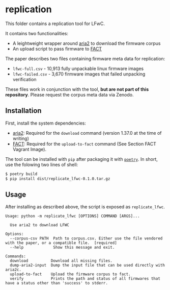 # replication

This folder contains a replication tool for LFwC.

It contains two functionalities:
 * A leightweight wrapper around [aria2][aria2] to download the firmware corpus
 * An upload script to pass firmware to [FACT][fact]

The paper describes two files containing firmware meta data for replication:

- `lfwc-full.csv` - 10,913 fully unpackable linux firmware images
- `lfwc-failed.csv` - 3,670 firmware images that failed unpacking verification

These files work in conjunction with the tool, **but are not part of this repository**. Please request the corpus meta data via Zenodo.

## Installation

First, install the system dependencies:

- [aria2][aria2]: Required for the `download` command (version 1.37.0 at the time of writing)
- [FACT][fact]: Required for the `upload-to-fact` command (See Section FACT Vagrant Image).

The tool can be installed with `pip` after packaging it with [`poetry`][poetry].
In short, use the folowing two lines of shell:

```sh
$ poetry build
$ pip install dist/replicate_lfwc-0.1.0.tar.gz
```

## Usage
After installing as described above, the script is exposed as
`replicate_lfwc`.
```
Usage: python -m replicate_lfwc [OPTIONS] COMMAND [ARGS]...

  Use aria2 to download LFWC

Options:
  --corpus-csv PATH  Path to corpus.csv. Either use the file vendored with the paper, or a compatible file.  [required]
  --help             Show this message and exit.

Commands:
  download          Download all missing files.
  dump-aria2-input  Dump the input file that can be used directly with aria2c.
  upload-to-fact    Upload the firmware corpus to fact.
  verify            Prints the path and status of all firmwares that have a status other than 'success' to stderr.
```

[aria2]: https://github.com/aria2/aria2
[poetry]: https://python-poetry.org/
[fact]: https://github.com/fkie-cad/FACT_core/
